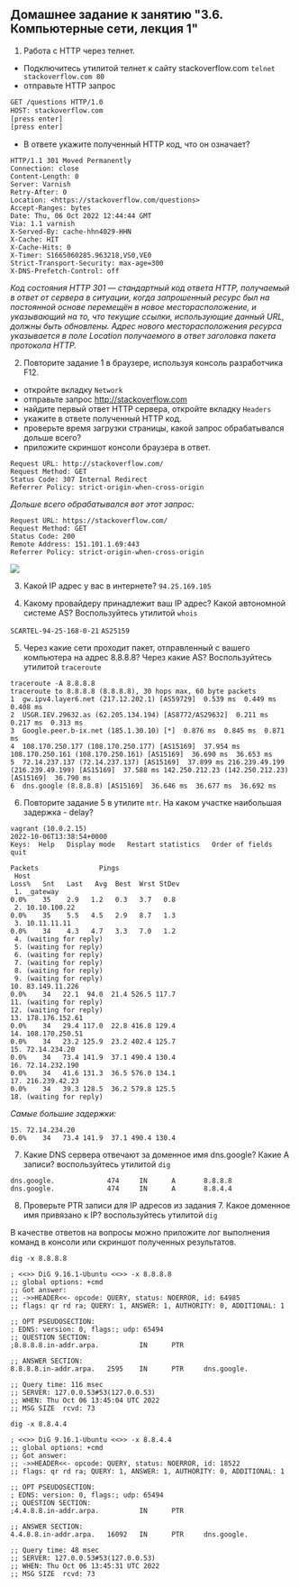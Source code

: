 ## Домашнее задание к занятию "3.6. Компьютерные сети, лекция 1"

1. Работа c HTTP через телнет.

- Подключитесь утилитой телнет к сайту stackoverflow.com
`telnet stackoverflow.com 80`
- отправьте HTTP запрос

```bash
GET /questions HTTP/1.0
HOST: stackoverflow.com
[press enter]
[press enter]
```

- В ответе укажите полученный HTTP код, что он означает?

```
HTTP/1.1 301 Moved Permanently
Connection: close
Content-Length: 0
Server: Varnish
Retry-After: 0
Location: <https://stackoverflow.com/questions>
Accept-Ranges: bytes
Date: Thu, 06 Oct 2022 12:44:44 GMT
Via: 1.1 varnish
X-Served-By: cache-hhn4029-HHN
X-Cache: HIT
X-Cache-Hits: 0
X-Timer: S1665060285.963218,VS0,VE0
Strict-Transport-Security: max-age=300
X-DNS-Prefetch-Control: off
```

*Код состояния HTTP 301 — стандартный код ответа HTTP, получаемый в ответ от сервера в ситуации, когда запрошенный ресурс был на постоянной основе перемещён в новое месторасположение, и указывающий на то, что текущие ссылки, использующие данный URL, должны быть обновлены. Адрес нового месторасположения ресурса указывается в поле Location получаемого в ответ заголовка пакета протокола HTTP.*

2. Повторите задание 1 в браузере, используя консоль разработчика F12.

- откройте вкладку `Network`
- отправьте запрос <http://stackoverflow.com>
- найдите первый ответ HTTP сервера, откройте вкладку `Headers`
- укажите в ответе полученный HTTP код.
- проверьте время загрузки страницы, какой запрос обрабатывался дольше всего?
- приложите скриншот консоли браузера в ответ.

```
Request URL: http://stackoverflow.com/
Request Method: GET
Status Code: 307 Internal Redirect
Referrer Policy: strict-origin-when-cross-origin
```

*Дольше всего обрабатывался вот этот запрос:*
```
Request URL: https://stackoverflow.com/
Request Method: GET
Status Code: 200 
Remote Address: 151.101.1.69:443
Referrer Policy: strict-origin-when-cross-origin
```



![](file:///scr1.png)



3. Какой IP адрес у вас в интернете?
`94.25.169.105`

5. Какому провайдеру принадлежит ваш IP адрес? Какой автономной системе AS? Воспользуйтесь утилитой `whois`

 `SCARTEL-94-25-168-0-21`
 `AS25159`

5. Через какие сети проходит пакет, отправленный с вашего компьютера на адрес 8.8.8.8? Через какие AS? Воспользуйтесь утилитой `traceroute`

 ```
traceroute -A 8.8.8.8
traceroute to 8.8.8.8 (8.8.8.8), 30 hops max, 60 byte packets
 1  gw.ipv4.layer6.net (217.12.202.1) [AS59729]  0.539 ms  0.449 ms  0.408 ms
 2  USGR.IEV.29632.as (62.205.134.194) [AS8772/AS29632]  0.211 ms  0.217 ms  0.313 ms
 3  Google.peer.b-ix.net (185.1.30.10) [*]  0.876 ms  0.845 ms  0.871 ms
 4  108.170.250.177 (108.170.250.177) [AS15169]  37.954 ms 108.170.250.161 (108.170.250.161) [AS15169]  36.690 ms  36.653 ms
 5  72.14.237.137 (72.14.237.137) [AS15169]  37.899 ms 216.239.49.199 (216.239.49.199) [AS15169]  37.588 ms 142.250.212.23 (142.250.212.23) [AS15169]  36.790 ms
 6  dns.google (8.8.8.8) [AS15169]  36.646 ms  36.677 ms  36.692 ms
```


6. Повторите задание 5 в утилите `mtr`. На каком участке наибольшая задержка - delay?

```
vagrant (10.0.2.15)                                                                                                                                                                                                2022-10-06T13:38:54+0000
Keys:  Help   Display mode   Restart statistics   Order of fields   quit
                                                                                                                                                                                                   Packets               Pings
 Host                                                                                                                                                                                            Loss%   Snt   Last   Avg  Best  Wrst StDev
 1. _gateway                                                                                                                                                                                      0.0%    35    2.9   1.2   0.3   3.7   0.8
 2. 10.10.100.22                                                                                                                                                                                  0.0%    35    5.5   4.5   2.9   8.7   1.3
 3. 10.11.11.11                                                                                                                                                                                   0.0%    34    4.3   4.7   3.3   7.0   1.2
 4. (waiting for reply)
 5. (waiting for reply)
 6. (waiting for reply)
 7. (waiting for reply)
 8. (waiting for reply)
 9. (waiting for reply)
10. 83.149.11.226                                                                                                                                                                                 0.0%    34   22.1  94.0  21.4 526.5 117.7
11. (waiting for reply)
12. (waiting for reply)
13. 178.176.152.61                                                                                                                                                                                0.0%    34   29.4 117.0  22.8 416.8 129.4
14. 108.170.250.51                                                                                                                                                                                0.0%    34   23.2 125.9  23.2 402.4 125.7
15. 72.14.234.20                                                                                                                                                                                  0.0%    34   73.4 141.9  37.1 490.4 130.4
16. 72.14.232.190                                                                                                                                                                                 0.0%    34   41.6 131.3  36.5 576.0 134.1
17. 216.239.42.23                                                                                                                                                                                 0.0%    34   39.3 128.5  36.2 579.8 125.5
18. (waiting for reply)
```  


*Самые большие задержки:*
```
15. 72.14.234.20                                                                                                                                                                                  0.0%    34   73.4 141.9  37.1 490.4 130.4
```

7. Какие DNS сервера отвечают за доменное имя dns.google? Какие A записи? воспользуйтесь утилитой `dig`

```
dns.google.             474     IN      A       8.8.8.8
dns.google.             474     IN      A       8.8.4.4
```

8. Проверьте PTR записи для IP адресов из задания 7. Какое доменное имя привязано к IP? воспользуйтесь утилитой `dig`

В качестве ответов на вопросы можно приложите лог выполнения команд в консоли или скриншот полученных результатов.

 ```
dig -x 8.8.8.8

; <<>> DiG 9.16.1-Ubuntu <<>> -x 8.8.8.8
;; global options: +cmd
;; Got answer:
;; ->>HEADER<<- opcode: QUERY, status: NOERROR, id: 64985
;; flags: qr rd ra; QUERY: 1, ANSWER: 1, AUTHORITY: 0, ADDITIONAL: 1

;; OPT PSEUDOSECTION:
; EDNS: version: 0, flags:; udp: 65494
;; QUESTION SECTION:
;8.8.8.8.in-addr.arpa.          IN      PTR

;; ANSWER SECTION:
8.8.8.8.in-addr.arpa.   2595    IN      PTR     dns.google.

;; Query time: 116 msec
;; SERVER: 127.0.0.53#53(127.0.0.53)
;; WHEN: Thu Oct 06 13:45:04 UTC 2022
;; MSG SIZE  rcvd: 73

dig -x 8.8.4.4

; <<>> DiG 9.16.1-Ubuntu <<>> -x 8.8.4.4
;; global options: +cmd
;; Got answer:
;; ->>HEADER<<- opcode: QUERY, status: NOERROR, id: 18522
;; flags: qr rd ra; QUERY: 1, ANSWER: 1, AUTHORITY: 0, ADDITIONAL: 1

;; OPT PSEUDOSECTION:
; EDNS: version: 0, flags:; udp: 65494
;; QUESTION SECTION:
;4.4.8.8.in-addr.arpa.          IN      PTR

;; ANSWER SECTION:
4.4.8.8.in-addr.arpa.   16092   IN      PTR     dns.google.

;; Query time: 48 msec
;; SERVER: 127.0.0.53#53(127.0.0.53)
;; WHEN: Thu Oct 06 13:45:31 UTC 2022
;; MSG SIZE  rcvd: 73
```


